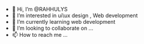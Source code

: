 - 👋 Hi, I’m @RAHHULYS
- 👀 I’m interested in ui\ux design , Web development
- 🌱 I’m currently learning web development
- 💞️ I’m looking to collaborate on ...
- 📫 How to reach me ...

<!---
RAHHULYS/RAHHULYS is a ✨ special ✨ repository because its `README.md` (this file) appears on your GitHub profile.
You can click the Preview link to take a look at your changes.
--->
